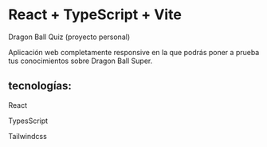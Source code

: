 # React + TypeScript + Vite

Dragon Ball Quiz (proyecto personal)

Aplicación web completamente responsive en la que podrás poner a prueba tus conocimientos sobre Dragon Ball Super.


## tecnologías:

React

TypesScript

Tailwindcss



